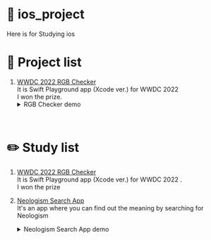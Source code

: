 # 📱 ios_project

Here is for Studying ios

# 📜 Project list

1. [WWDC 2022 RGB Checker](https://github.com/Suppppppp/ios_project/tree/main/project/WWDC2022_RGBColorChecker) <br>It is Swift Playground app (Xcode ver.) for WWDC 2022<br>I won the prize.<details><summary> RGB Checker demo </summary><div markdown="1"><p align= "center"><img width="50%" src="https://user-images.githubusercontent.com/42464602/166156937-38b4a2ed-a95f-44ed-b611-4204e449038a.gif"/></div></details>


<br>

# ✏️ Study list

1. [WWDC 2022 RGB Checker](https://github.com/Suppppppp/ios_project/tree/main/WWDC2022_RGBColorChecker) <br>It is Swift Playground app (Xcode ver.) for WWDC 2022 .<br> I won the prize

2. [Neologism Search App](https://github.com/Suppppppp/Neologism_SeSACWeek1/tree/main)<br>
It's an app where you can find out the meaning by searching for Neologism<br><details><summary> Neologism Search App demo </summary><div markdown="1"><p align= "center"><img width="50%" src="https://user-images.githubusercontent.com/42464602/179065853-1a12953c-f775-4cf0-bf95-ff803248d1b2.gif"/></div></details>
